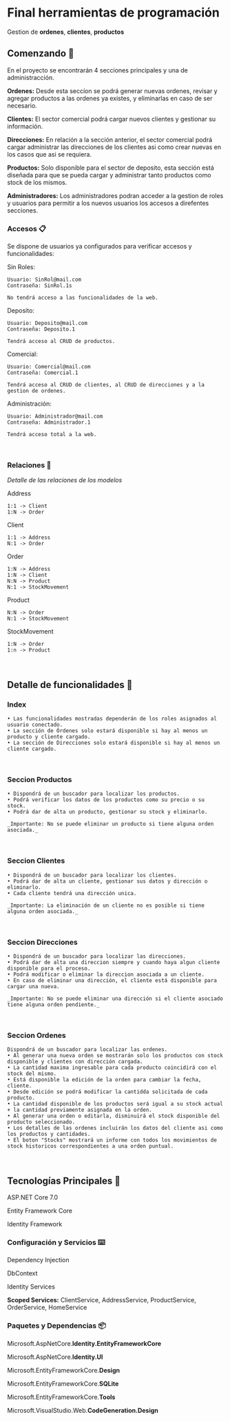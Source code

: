 # Final herramientas de programación

Gestion de **ordenes**, **clientes**, **productos**


## Comenzando 🚀

En el proyecto se encontrarán 4 secciones principales y una de administracción.

**Ordenes:** Desde esta seccíon se podrá generar nuevas ordenes, revisar y agregar productos a las ordenes ya existes, y eliminarlas en caso de ser necesario.

**Clientes:** El sector comercial podrá cargar nuevos clientes y gestionar su información. 

**Direcciones:** En relación a la sección anterior, el sector comercial podrá cargar administrar las direcciones de los clientes asi como crear nuevas en los casos que asi se requiera. 

**Productos:** Solo disponible para el sector de deposito, esta sección está diseñada para que se pueda cargar y administrar tanto productos como stock de los mismos.

**Administradores:** Los administradores podran acceder a la gestion de roles y usuarios para permitir a los nuevos usuarios los accesos a direfentes secciones.


### Accesos 📋

Se dispone de usuarios ya configurados para verificar accesos y funcionalidades:

Sin Roles:
```
Usuario: SinRol@mail.com
Contraseña: SinRol.1s

No tendrá acceso a las funcionalidades de la web.
```
Deposito: 
```
Usuario: Deposito@mail.com
Contraseña: Deposito.1

Tendrá acceso al CRUD de productos.
```
Comercial:
```
Usuario: Comercial@mail.com
Contraseña: Comercial.1

Tendrá acceso al CRUD de clientes, al CRUD de direcciones y a la gestion de ordenes.
```
Administración:
```
Usuario: Administrador@mail.com
Contraseña: Administrador.1

Tendrá acceso total a la web.
```
<br>

### Relaciones 🔧

_Detalle de las relaciones de los modelos_

Address
```
1:1 -> Client
1:N -> Order
```
Client
```
1:1 -> Address 
N:1 -> Order
```
Order
```
1:N -> Address 
1:N -> Client
N:N -> Product
N:1 -> StockMovement
```
Product
```
N:N -> Order
N:1 -> StockMovement
```
StockMovement
```
1:N -> Order
1:n -> Product
```



<br>

## Detalle de funcionalidades 📖

### Index
```
• Las funcionalidades mostradas dependerán de los roles asignados al usuario conectado.
• La sección de Órdenes solo estará disponible si hay al menos un producto y cliente cargado.
• La sección de Direcciones solo estará disponible si hay al menos un cliente cargado.
```
<br>

### Seccion Productos
```
• Dispondrá de un buscador para localizar los productos.
• Podrá verificar los datos de los productos como su precio o su stock.
• Podrá dar de alta un producto, gestionar su stock y eliminarlo.

_Importante: No se puede eliminar un producto si tiene alguna orden asociada._
```
<br>

### Seccion Clientes 
```
• Dispondrá de un buscador para localizar los clientes.
• Podrá dar de alta un cliente, gestionar sus datos y dirección o eliminarlo.
• Cada cliente tendrá una dirección unica.

_Importante: La eliminación de un cliente no es posible si tiene alguna orden asociada._
```

<br>

### Seccion Direcciones
```
• Dispondrá de un buscador para localizar las direcciones.
• Podrá dar de alta una direccion siempre y cuando haya algun cliente disponible para el proceso.
• Podrá modificar o eliminar la direccion asociada a un cliente.
• En caso de eliminar una dirección, el cliente está disponible para cargar una nueva. 

_Importante: No se puede eliminar una dirección si el cliente asociado tiene alguna orden pendiente._
```
<br>

### Seccion Ordenes
```
Dispondrá de un buscador para localizar las ordenes.
• Al generar una nueva orden se mostrarán solo los productos con stock disponible y clientes con dirección cargada.
• La cantidad maxima ingresable para cada producto coincidirá con el stock del mismo.
• Está disponible la edición de la orden para cambiar la fecha, cliente.
• Desde edición se podrá modificar la cantidda solicitada de cada producto.
• La cantidad disponible de los productos será igual a su stock actual + la cantidad previamente asignada en la orden.
• Al generar una orden o editarla, disminuirá el stock disponible del producto seleccionado.
• Los detalles de las ordenes incluirán los datos del cliente asi como los productos y cantidades.
• El boton "Stocks" mostrará un informe con todos los movimientos de stock historicos correspondientes a una orden puntual.

```
<br>

## Tecnologías Principales 🔩

ASP.NET Core 7.0

Entity Framework Core

Identity Framework

### Configuración y Servicios ⌨️

Dependency Injection

DbContext

Identity Services

**Scoped Services:** ClientService, AddressService, ProductService, OrderService, HomeService

### Paquetes y Dependencias 📦

Microsoft.AspNetCore.**Identity.EntityFrameworkCore**

Microsoft.AspNetCore.**Identity.UI**

Microsoft.EntityFrameworkCore.**Design**

Microsoft.EntityFrameworkCore.**SQLite**

Microsoft.EntityFrameworkCore.**Tools**

Microsoft.VisualStudio.Web.**CodeGeneration.Design**




